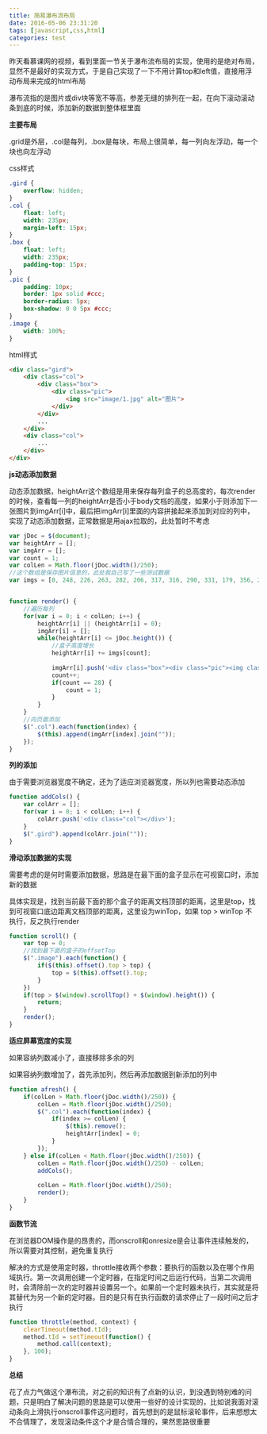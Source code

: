 ```yaml
---
title: 简易瀑布流布局
date: 2016-05-06 23:31:20
tags: [javascript,css,html]
categories: test
---
```


昨天看慕课网的视频，看到里面一节关于瀑布流布局的实现，使用的是绝对布局，显然不是最好的实现方式，于是自己实现了一下不用计算top和left值，直接用浮动布局来完成的html布局

<!--more-->

瀑布流指的是图片或div块等宽不等高，参差无缝的排列在一起，在向下滚动滚动条到底的时候，添加新的数据到整体框里面

__主要布局__

.grid是外层，.col是每列，.box是每块，布局上很简单，每一列向左浮动，每一个块也向左浮动

css样式

```css
.gird {
	overflow: hidden;
}
.col {
	float: left;
	width: 235px;
	margin-left: 15px;
}
.box {
	float: left;
	width: 235px;
	padding-top: 15px;
}
.pic {
	padding: 10px;
	border: 1px solid #ccc;
	border-radius: 5px;
	box-shadow: 0 0 5px #ccc;
}
.image {
	width: 100%;
}
```

html样式

```html
<div class="gird">
	<div class="col">
		<div class="box">
			<div class="pic">
				<img src="image/1.jpg" alt="图片">
			</div>
		</div>
		...
	</div>
	<div class="col">
		...
	</div>
</div>
```

__js动态添加数据__

动态添加数据，heightArr这个数组是用来保存每列盒子的总高度的，每次render的时候，查看每一列的heightArr是否小于body文档的高度，如果小于则添加下一张图片到imgArr[i]中，最后把imgArr[i]里面的内容拼接起来添加到对应的列中，实现了动态添加数据，正常数据是用ajax拉取的，此处暂时不考虑

```javascript
var jDoc = $(document);
var heightArr = [];
var imgArr = [];
var count = 1;
var colLen = Math.floor(jDoc.width()/250);
//这个数组是保存图片信息的，此处我自己写了一些测试数据
var imgs = [0, 248, 226, 263, 282, 206, 317, 316, 290, 331, 179, 356, 270, 250, 203, 296, 168, 328, 197, 361, 172, 269, 197, 184, 253, 238, 310, 326];


function render() {
	//遍历每列
	for(var i = 0; i < colLen; i++) {
		heightArr[i] || (heightArr[i] = 0);
		imgArr[i] = [];
		while(heightArr[i] <= jDoc.height()) {
			//盒子高度增长
			heightArr[i] += imgs[count];
			
			imgArr[i].push('<div class="box"><div class="pic"><img class="image" src="'+url +"fall"+count+'.jpg"></div></div>');
			count++;
			if(count == 28) {
				count = 1;
			}
		}
	}
	//向页面添加
	$(".col").each(function(index) {
		$(this).append(imgArr[index].join(""));
	});
}
```

__列的添加__

由于需要浏览器宽度不确定，还为了适应浏览器宽度，所以列也需要动态添加

```javascript
function addCols() {
	var colArr = [];
	for(var i = 0; i < colLen; i++) {
		colArr.push('<div class="col"></div>');
	}
	$(".gird").append(colArr.join(""));
}
```

__滑动添加数据的实现__

需要考虑的是何时需要添加数据，思路是在最下面的盒子显示在可视窗口时，添加新的数据

具体实现是，找到当前最下面的那个盒子的距离文档顶部的距离，这里是top，找到可视窗口底边距离文档顶部的距离，这里设为winTop，如果 top > winTop 不执行，反之执行render

```javascript
function scroll() {
	var top = 0;
	//找到最下面的盒子的offsetTop
	$(".image").each(function() {
		if($(this).offset().top > top) {
			top = $(this).offset().top;
		}
	})
	if(top > $(window).scrollTop() + $(window).height()) {
		return;
	}
	render();
}
```

__适应屏幕宽度的实现__

如果容纳列数减小了，直接移除多余的列

如果容纳列数增加了，首先添加列，然后再添加数据到新添加的列中

```javascript
function afresh() {
	if(colLen > Math.floor(jDoc.width()/250)) {
		colLen = Math.floor(jDoc.width()/250);
		$(".col").each(function(index) {
			if(index >= colLen) {
				$(this).remove();
				heightArr[index] = 0;
			}
		});
	} else if(colLen < Math.floor(jDoc.width()/250)) {
		colLen = Math.floor(jDoc.width()/250) - colLen;
		addCols();
		
		colLen = Math.floor(jDoc.width()/250);
		render();
	}
}
```

__函数节流__

在浏览器DOM操作是的昂贵的，而onscroll和onresize是会让事件连续触发的，所以需要对其控制，避免重复执行

解决的方式是使用定时器，throttle接收两个参数：要执行的函数以及在哪个作用域执行。第一次调用创建一个定时器，在指定时间之后运行代码，当第二次调用时，会清除前一次的定时器并设置另一个。如果前一个定时器未执行，其实就是将其替代为另一个新的定时器。目的是只有在执行函数的请求停止了一段时间之后才执行

```javascript
function throttle(method, context) {
	clearTimeout(method.tId);
	method.tId = setTimeout(function() {
		method.call(context);
	}, 100);
}

```

__总结__

花了点力气做这个瀑布流，对之前的知识有了点新的认识，到没遇到特别难的问题，只是明白了解决问题的思路是可以使用一些好的设计实现的，比如说我面对滚动条向上滑执行onscroll事件这问题时，首先想到的是鼠标滚轮事件，后来想想太不合情理了，发现滚动条件这个才是合情合理的，果然思路很重要